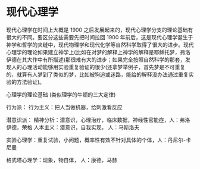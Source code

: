 # 现代心理学

> 

现代心理学在时间上大概是 1900 之后发展起来的，现代心理学分支的理论基础有很大的不同。要区分这些需要先把时间拉回 1900 年前后，这是现代心理学诞生于神学和哲学的夹缝中，现代物理学和现代化学等自然科学取得了很大的进步。现代心理学的理论如果建立神学上(比如在对梦的解释上神学的解释是耶稣托梦，弗洛伊德在其大作中有所描述)那很难有大的进步；如果完全按照自然科学的那套，发现人的心理活动能够用实验重复验证的很少(还拿梦举例子，首先梦是不可重复的，就算有人梦到了类似的梦，比如被狗追或迷路，能给的解释没办法通过重复实验的方法验证)。

心理学的理论基础 (类似理学的牛顿的三大定律)

行为派：
行为主义：把人当做机器，给刺激看反应

潜意识派：
精神分析：潜意识，心理治疗，临床数据，神经性官能症，人：弗洛伊德，荣格
人本主义：潜意识，自我实现， 人：马斯洛夫

实验心理学：重复试验，小问题，概率性有效不针对具体的个体，人：丹尼尔-卡尼曼

格式塔心理学：现象，物自体， 人：康德，马赫




